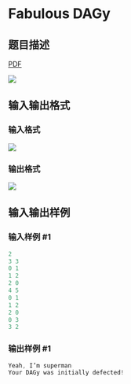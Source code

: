 # Fabulous DAGy

## 题目描述

[problemUrl]: https://uva.onlinejudge.org/index.php?option=com_onlinejudge&Itemid=8&category=226&page=show_problem&problem=2993

[PDF](https://uva.onlinejudge.org/external/118/p11893.pdf)

![](https://cdn.luogu.com.cn/upload/vjudge_pic/UVA11893/f606f13b2a016aaabf427bd330241187f497876e.png)

## 输入输出格式

### 输入格式

![](https://cdn.luogu.com.cn/upload/vjudge_pic/UVA11893/acdc20cd342d65fb71d9570fab50e0975433e41c.png)

### 输出格式

![](https://cdn.luogu.com.cn/upload/vjudge_pic/UVA11893/51871e2e6bcd97a06076ff6142ab9ec3b108d7a7.png)

## 输入输出样例

### 输入样例 #1

```cpp
2
3 3
0 1
1 2
2 0
4 5
0 1
1 2
2 0
0 3
3 2
```


### 输出样例 #1

```cpp
Yeah, I’m superman
Your DAGy was initially defected!
```


